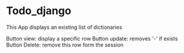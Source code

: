 # Todo_django

This App displays an existing list of dictionaries 

Button view: display a specific row 
Button update: removes '-' if exists 
Button Delete: remove this row form the session 

